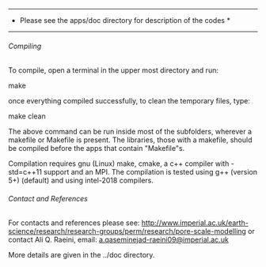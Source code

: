 


 ----------------------------------------------------------------
* Please see the apps/doc directory for description of the codes *
 ----------------------------------------------------------------




###### Compiling ######

To compile, open a terminal in the upper most directory and run:

 make 

once everything compiled successfully, to clean the temporary files, type:

 make clean

The above command can be run inside most of the subfolders, wherever a 
makefile or Makefile is present.  The libraries, those with a makefile,
should be compiled before the apps that contain "Makefile"s.

Compilation requires gnu (Linux) make, cmake, a c++ compiler with -std=c++11
support and an MPI. The compilation is tested using g++ (version 5+) (default)
and using intel-2018 compilers.


###### Contact and References ######

For contacts and references please see: 
http://www.imperial.ac.uk/earth-science/research/research-groups/perm/research/pore-scale-modelling
or contact Ali Q. Raeini, email: a.qaseminejad-raeini09@imperial.ac.uk

More details are given in the ../doc directory.

